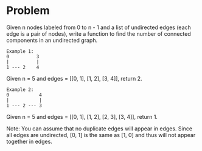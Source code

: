 Problem
===
Given n nodes labeled from 0 to n - 1 and a list of undirected edges (each edge is a pair of nodes), write a function to find the number of connected components in an undirected graph.

    Example 1:
    0          3
    |          |
    1 --- 2    4

Given n = 5 and edges = [[0, 1], [1, 2], [3, 4]], return 2.

    Example 2:
    0           4
    |           |
    1 --- 2 --- 3

Given n = 5 and edges = [[0, 1], [1, 2], [2, 3], [3, 4]], return 1.

Note:
You can assume that no duplicate edges will appear in edges. Since all edges are undirected, [0, 1] is the same as [1, 0] and thus will not appear together in edges.
